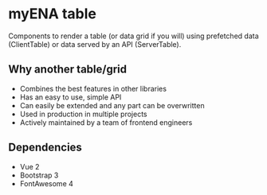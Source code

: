 # myENA table

Components to render a table (or data grid if you will) using prefetched data (ClientTable) or data served by an API (ServerTable).

## Why another table/grid

- Combines the best features in other libraries
- Has an easy to use, simple API
- Can easily be extended and any part can be overwritten
- Used in production in multiple projects
- Actively maintained by a team of frontend engineers


## Dependencies

- Vue 2
- Bootstrap 3
- FontAwesome 4